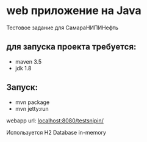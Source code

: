 # web приложение на Java

Тестовое задание для СамараНИПИНефть

для запуска проекта требуется:
----
* maven 3.5
* jdk 1.8

Запуск:
----
* mvn package
* mvn jetty:run

webapp url: <localhost:8080/testsnipin/>

Используется H2 Database in-memory